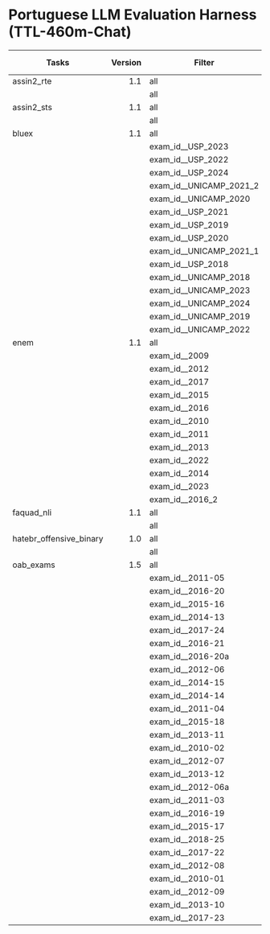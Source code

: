 # Portuguese LLM Evaluation Harness (TTL-460m-Chat)

|            Tasks            |Version|        Filter         |n-shot| Metric |Value |   |Stderr|
|-----------------------------|------:|-----------------------|-----:|--------|-----:|---|------|
|assin2_rte                   |    1.1|all                    |    15|f1_macro|0.4339|±  |0.0064|
|                             |       |all                    |    15|acc     |0.5482|±  |0.0071|
|assin2_sts                   |    1.1|all                    |    15|pearson |0.0484|±  |0.0138|
|                             |       |all                    |    15|mse     |1.3859|±  |N/A   |
|bluex                        |    1.1|all                    |     3|acc     |0.2323|±  |0.0091|
|                             |       |exam_id__USP_2023      |     3|acc     |0.3182|±  |0.0407|
|                             |       |exam_id__USP_2022      |     3|acc     |0.1837|±  |0.0320|
|                             |       |exam_id__USP_2024      |     3|acc     |0.0732|±  |0.0235|
|                             |       |exam_id__UNICAMP_2021_2|     3|acc     |0.2353|±  |0.0342|
|                             |       |exam_id__UNICAMP_2020  |     3|acc     |0.3091|±  |0.0360|
|                             |       |exam_id__USP_2021      |     3|acc     |0.2115|±  |0.0328|
|                             |       |exam_id__USP_2019      |     3|acc     |0.2500|±  |0.0395|
|                             |       |exam_id__USP_2020      |     3|acc     |0.1607|±  |0.0283|
|                             |       |exam_id__UNICAMP_2021_1|     3|acc     |0.2609|±  |0.0375|
|                             |       |exam_id__USP_2018      |     3|acc     |0.2222|±  |0.0327|
|                             |       |exam_id__UNICAMP_2018  |     3|acc     |0.2778|±  |0.0351|
|                             |       |exam_id__UNICAMP_2023  |     3|acc     |0.2791|±  |0.0395|
|                             |       |exam_id__UNICAMP_2024  |     3|acc     |0.3333|±  |0.0405|
|                             |       |exam_id__UNICAMP_2019  |     3|acc     |0.1400|±  |0.0283|
|                             |       |exam_id__UNICAMP_2022  |     3|acc     |0.2308|±  |0.0391|
|enem                         |    1.1|all                    |     3|acc     |0.1938|±  |0.0060|
|                             |       |exam_id__2009          |     3|acc     |0.1739|±  |0.0204|
|                             |       |exam_id__2012          |     3|acc     |0.1379|±  |0.0185|
|                             |       |exam_id__2017          |     3|acc     |0.2069|±  |0.0217|
|                             |       |exam_id__2015          |     3|acc     |0.2185|±  |0.0218|
|                             |       |exam_id__2016          |     3|acc     |0.1901|±  |0.0205|
|                             |       |exam_id__2010          |     3|acc     |0.1966|±  |0.0213|
|                             |       |exam_id__2011          |     3|acc     |0.1709|±  |0.0201|
|                             |       |exam_id__2013          |     3|acc     |0.1667|±  |0.0207|
|                             |       |exam_id__2022          |     3|acc     |0.1805|±  |0.0192|
|                             |       |exam_id__2014          |     3|acc     |0.2569|±  |0.0242|
|                             |       |exam_id__2023          |     3|acc     |0.2074|±  |0.0201|
|                             |       |exam_id__2016_2        |     3|acc     |0.2195|±  |0.0215|
|faquad_nli                   |    1.1|all                    |    15|f1_macro|0.3398|±  |0.0131|
|                             |       |all                    |    15|acc     |0.3400|±  |0.0131|
|hatebr_offensive_binary      |    1.0|all                    |    25|f1_macro|0.3349|±  |0.0044|
|                             |       |all                    |    25|acc     |0.5007|±  |0.0095|
|oab_exams                    |    1.5|all                    |     3|acc     |0.2697|±  |0.0055|
|                             |       |exam_id__2011-05       |     3|acc     |0.2375|±  |0.0274|
|                             |       |exam_id__2016-20       |     3|acc     |0.2250|±  |0.0268|
|                             |       |exam_id__2015-16       |     3|acc     |0.2125|±  |0.0265|
|                             |       |exam_id__2014-13       |     3|acc     |0.2500|±  |0.0280|
|                             |       |exam_id__2017-24       |     3|acc     |0.2875|±  |0.0292|
|                             |       |exam_id__2016-21       |     3|acc     |0.3000|±  |0.0295|
|                             |       |exam_id__2016-20a      |     3|acc     |0.2500|±  |0.0279|
|                             |       |exam_id__2012-06       |     3|acc     |0.2375|±  |0.0275|
|                             |       |exam_id__2014-15       |     3|acc     |0.3077|±  |0.0301|
|                             |       |exam_id__2014-14       |     3|acc     |0.3250|±  |0.0302|
|                             |       |exam_id__2011-04       |     3|acc     |0.2625|±  |0.0285|
|                             |       |exam_id__2015-18       |     3|acc     |0.2125|±  |0.0263|
|                             |       |exam_id__2013-11       |     3|acc     |0.3250|±  |0.0303|
|                             |       |exam_id__2010-02       |     3|acc     |0.2500|±  |0.0250|
|                             |       |exam_id__2012-07       |     3|acc     |0.3625|±  |0.0309|
|                             |       |exam_id__2013-12       |     3|acc     |0.2875|±  |0.0293|
|                             |       |exam_id__2012-06a      |     3|acc     |0.2375|±  |0.0274|
|                             |       |exam_id__2011-03       |     3|acc     |0.2525|±  |0.0252|
|                             |       |exam_id__2016-19       |     3|acc     |0.2564|±  |0.0286|
|                             |       |exam_id__2015-17       |     3|acc     |0.2308|±  |0.0276|
|                             |       |exam_id__2018-25       |     3|acc     |0.2750|±  |0.0289|
|                             |       |exam_id__2017-22       |     3|acc     |0.2625|±  |0.0284|
|                             |       |exam_id__2012-08       |     3|acc     |0.3250|±  |0.0302|
|                             |       |exam_id__2010-01       |     3|acc     |0.2353|±  |0.0266|
|                             |       |exam_id__2012-09       |     3|acc     |0.3117|±  |0.0305|
|                             |       |exam_id__2013-10       |     3|acc     |0.3125|±  |0.0298|
|                             |       |exam_id__2017-23       |     3|acc     |0.2625|±  |0.0284|
